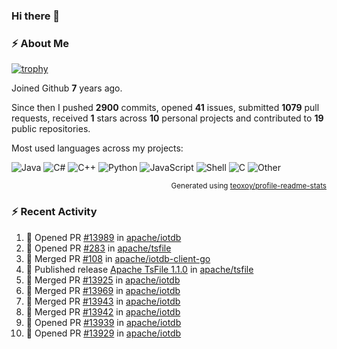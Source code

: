 ### Hi there 👋

### :zap: About Me

[![trophy](https://github-profile-trophy.vercel.app/?username=HTHou&theme=onedark)](https://github.com/ryo-ma/github-profile-trophy)
   
Joined Github **7** years ago.

Since then I pushed **2900** commits, opened **41** issues, submitted **1079** pull requests, received **1** stars across **10** personal projects and contributed to **19** public repositories.

Most used languages across my projects:

![Java](https://img.shields.io/static/v1?style=flat-square&label=%E2%A0%80&color=555&labelColor=%23b07219&message=Java%EF%B8%B189.6%25)
![C#](https://img.shields.io/static/v1?style=flat-square&label=%E2%A0%80&color=555&labelColor=%23178600&message=C%23%EF%B8%B13.9%25)
![C++](https://img.shields.io/static/v1?style=flat-square&label=%E2%A0%80&color=555&labelColor=%23f34b7d&message=C%2B%2B%EF%B8%B12.7%25)
![Python](https://img.shields.io/static/v1?style=flat-square&label=%E2%A0%80&color=555&labelColor=%233572A5&message=Python%EF%B8%B10.7%25)
![JavaScript](https://img.shields.io/static/v1?style=flat-square&label=%E2%A0%80&color=555&labelColor=%23f1e05a&message=JavaScript%EF%B8%B10.5%25)
![Shell](https://img.shields.io/static/v1?style=flat-square&label=%E2%A0%80&color=555&labelColor=%2389e051&message=Shell%EF%B8%B10.4%25)
![C](https://img.shields.io/static/v1?style=flat-square&label=%E2%A0%80&color=555&labelColor=%23555555&message=C%EF%B8%B10.4%25)
![Other](https://img.shields.io/static/v1?style=flat-square&label=%E2%A0%80&color=555&labelColor=%23ededed&message=Other%EF%B8%B11.4%25)

<p align="right"><sub>Generated using <a href="https://github.com/marketplace/actions/profile-readme-stats">teoxoy/profile-readme-stats</a></sub></p>


<!--![](https://github.com/HTHou/HTHou/blob/output/github-contribution-grid-snake.svg)-->

<!--![Haonan Hou's github stats](https://github-readme-stats.vercel.app/api?username=HTHou&count_private=true&show_icons=true&theme=onedark)-->

<!--![Haonan Hou's wakatime stats](https://github-readme-stats.vercel.app/api/wakatime?username=HTHou&layout=compact&theme=onedark)-->

<!--![Top Langs](https://github-readme-stats.vercel.app/api/top-langs/?username=HTHou&theme=onedark&layout=compact)-->

### :zap: Recent Activity
<!--START_SECTION:activity-->
1. 💪 Opened PR [#13989](https://github.com/apache/iotdb/pull/13989) in [apache/iotdb](https://github.com/apache/iotdb)
2. 💪 Opened PR [#283](https://github.com/apache/tsfile/pull/283) in [apache/tsfile](https://github.com/apache/tsfile)
3. 🎉 Merged PR [#108](https://github.com/apache/iotdb-client-go/pull/108) in [apache/iotdb-client-go](https://github.com/apache/iotdb-client-go)
4. 🚀 Published release [Apache TsFile 1.1.0](https://github.com/apache/tsfile/releases/tag/v1.1.0) in [apache/tsfile](https://github.com/apache/tsfile)
5. 🎉 Merged PR [#13925](https://github.com/apache/iotdb/pull/13925) in [apache/iotdb](https://github.com/apache/iotdb)
6. 🎉 Merged PR [#13969](https://github.com/apache/iotdb/pull/13969) in [apache/iotdb](https://github.com/apache/iotdb)
7. 🎉 Merged PR [#13943](https://github.com/apache/iotdb/pull/13943) in [apache/iotdb](https://github.com/apache/iotdb)
8. 🎉 Merged PR [#13942](https://github.com/apache/iotdb/pull/13942) in [apache/iotdb](https://github.com/apache/iotdb)
9. 💪 Opened PR [#13939](https://github.com/apache/iotdb/pull/13939) in [apache/iotdb](https://github.com/apache/iotdb)
10. 💪 Opened PR [#13929](https://github.com/apache/iotdb/pull/13929) in [apache/iotdb](https://github.com/apache/iotdb)
<!--END_SECTION:activity-->

<!--
**HTHou/HTHou** is a ✨ _special_ ✨ repository because its `README.md` (this file) appears on your GitHub profile.

Here are some ideas to get you started:

- 🔭 I’m currently working on ...
- 🌱 I’m currently learning ...
- 👯 I’m looking to collaborate on ...
- 🤔 I’m looking for help with ...
- 💬 Ask me about ...
- 📫 How to reach me: ...
- 😄 Pronouns: ...
- ⚡ Fun fact: ...
-->
